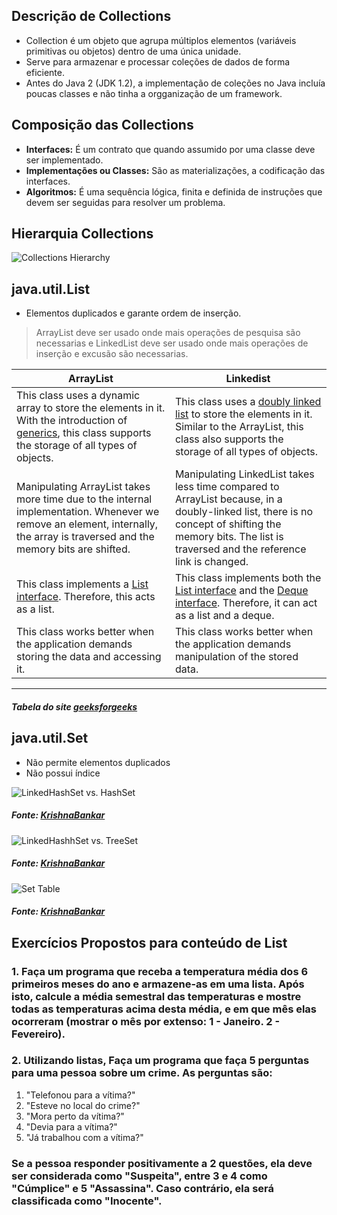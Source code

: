 
## Descrição de Collections

*  Collection é um objeto que agrupa múltiplos elementos (variáveis primitivas ou objetos) dentro de uma única unidade.
*  Serve para armazenar e processar coleções de dados de forma eficiente.
*  Antes do Java 2 (JDK 1.2), a implementação de coleções no Java incluía poucas classes e não tinha a orgganização de um framework.

## Composição das Collections

* **Interfaces:** É um contrato que quando assumido por uma classe deve ser implementado.
* **Implementações ou Classes:** São as materializações, a codificação das interfaces.
* **Algoritmos:** É uma sequência lógica, finita e definida de instruções que devem ser seguidas para resolver um problema.

## Hierarquia Collections

![Collections Hierarchy](https://lh3.googleusercontent.com/go5HHj8ARulogiaCY3qYerASYBTB8fWGWFPf0YyFIy0dq_fJtc3HNsDnTcu_196F91xFVXKwfNxrlJ5EUwMHShZ3ml6fXfdSUVNsc61_aEd_wKQ2PvmvJ0Y5pRcAciAiUTjNniMGSw=w2400)

## java.util.List

* Elementos duplicados e garante ordem de inserção.
>ArrayList deve ser usado onde mais operações de pesquisa são necessarias e
>LinkedList deve ser usado onde mais operações de inserção e excusão são necessarias.

| **ArrayList** | **Linkedist** |
| ------------- | ------------- |
| This class uses a dynamic array to store the elements in it. With the introduction of [generics](https://www.geeksforgeeks.org/generics-in-java/), this class supports the storage of all types of objects. | This class uses a [doubly linked list](https://www.geeksforgeeks.org/doubly-linked-list/) to store the elements in it. Similar to the ArrayList, this class also supports the storage of all types of objects. |
| Manipulating ArrayList takes more time due to the internal implementation. Whenever we remove an element, internally, the array is traversed and the memory bits are shifted. | Manipulating LinkedList takes less time compared to ArrayList because, in a doubly-linked list, there is no concept of shifting the memory bits. The list is traversed and the reference link is changed. |
| This class implements a [List interface](https://www.geeksforgeeks.org/list-interface-java-examples/). Therefore, this acts as a list. | This class implements both the [List interface](https://www.geeksforgeeks.org/list-interface-java-examples/) and the [Deque interface](https://www.geeksforgeeks.org/deque-interface-java-example/). Therefore, it can act as a list and a deque. |
| This class works better when the application demands storing the data and accessing it. | This class works better when the application demands manipulation of the stored data. |
---

##### Tabela do site [geeksforgeeks](https://www.geeksforgeeks.org/arraylist-vs-linkedlist-java/)    

## java.util.Set

* Não permite elementos duplicados
* Não possui índice

![LinkedHashSet vs. HashSet](https://miro.medium.com/max/2400/1*M7VN_nvDtdYdmAaWa-4LXg.png)

##### Fonte: [KrishnaBankar](https://krishnabankar.medium.com/java-collection-framework-fdd34a2b6a62)

![LinkedHashhSet vs. TreeSet](https://miro.medium.com/max/700/1*UrlceaxOhjoIl-7PMVDvvw.png)

##### Fonte: [KrishnaBankar](https://krishnabankar.medium.com/java-collection-framework-fdd34a2b6a62)

![Set Table](https://miro.medium.com/max/700/1*Kgnvw-yDGGqYGoKANLV8yQ.png)

##### Fonte: [KrishnaBankar](https://krishnabankar.medium.com/java-collection-framework-fdd34a2b6a62)

## Exercícios Propostos para conteúdo de List
### 1. Faça um programa que receba a temperatura média dos 6 primeiros meses do ano e armazene-as em uma lista. Após isto, calcule a média semestral das temperaturas e mostre todas as temperaturas acima desta média, e em que mês elas ocorreram (mostrar o mês por extenso: 1 - Janeiro. 2 - Fevereiro).
### 2. Utilizando listas, Faça um programa que faça 5 perguntas para uma pessoa sobre um crime. As perguntas são:
  1. "Telefonou para a vítima?"
  2. "Esteve no local do crime?"
  3. "Mora perto da vítima?"
  4. "Devia para a vítima?"
  5. "Já trabalhou com a vítima?"
### Se a pessoa responder positivamente a 2 questões, ela deve ser considerada como "Suspeita", entre 3 e 4 como "Cúmplice" e 5 "Assassina". Caso contrário, ela será classificada como "Inocente".